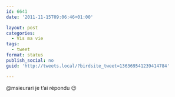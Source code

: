```yaml
---
id: 6641
date: '2011-11-15T09:06:46+01:00'

layout: post
categories:
  - Vis ma vie
tags:
  - tweet
format: status
publish_social: no
guid: 'http://tweets.local/?birdsite_tweet=136369541239414784'

---
```


@msieurari je t’ai répondu 😉